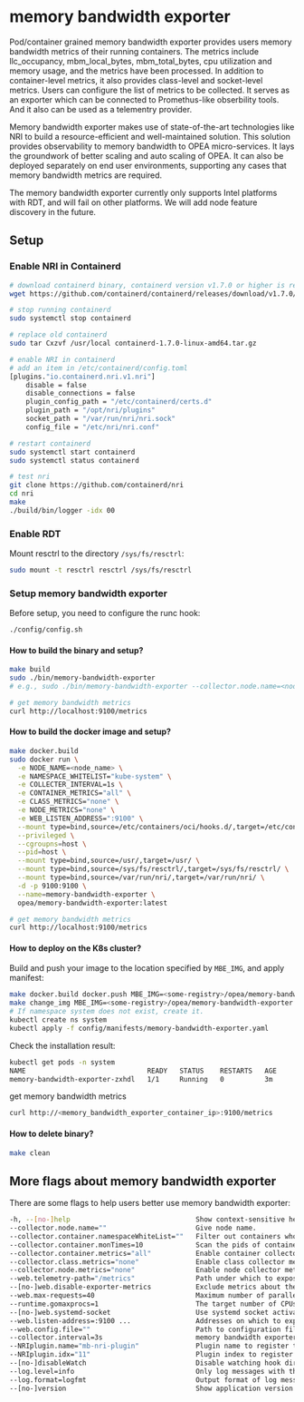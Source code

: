 # memory bandwidth exporter

Pod/container grained memory bandwidth exporter provides users memory bandwidth metrics of their running containers. The metrics include llc_occupancy, mbm_local_bytes, mbm_total_bytes, cpu utilization and memory usage, and the metrics have been processed. In addition to container-level metrics, it also provides class-level and socket-level metrics. Users can configure the list of metrics to be collected. It serves as an exporter which can be connected to Promethus-like obserbility tools. And it also can be used as a telementry provider.

Memory bandwidth exporter makes use of state-of-the-art technologies like NRI to build a resource-efficient and well-maintained solution. This solution provides observability to memory bandwidth to OPEA micro-services. It lays the groundwork of better scaling and auto scaling of OPEA. It can also be deployed separately on end user environments, supporting any cases that memory bandwidth metrics are required.

The memory bandwidth exporter currently only supports Intel platforms with RDT, and will fail on other platforms. We will add node feature discovery in the future.

## Setup

### Enable NRI in Containerd

```sh
# download containerd binary, containerd version v1.7.0 or higher is required
wget https://github.com/containerd/containerd/releases/download/v1.7.0/containerd-1.7.0-linux-amd64.tar.gz

# stop running containerd
sudo systemctl stop containerd

# replace old containerd
sudo tar Cxzvf /usr/local containerd-1.7.0-linux-amd64.tar.gz

# enable NRI in containerd
# add an item in /etc/containerd/config.toml
[plugins."io.containerd.nri.v1.nri"]
    disable = false
    disable_connections = false
    plugin_config_path = "/etc/containerd/certs.d"
    plugin_path = "/opt/nri/plugins"
    socket_path = "/var/run/nri/nri.sock"
    config_file = "/etc/nri/nri.conf"

# restart containerd
sudo systemctl start containerd
sudo systemctl status containerd

# test nri
git clone https://github.com/containerd/nri
cd nri
make
./build/bin/logger -idx 00
```

### Enable RDT

Mount resctrl to the directory `/sys/fs/resctrl`:

```sh
sudo mount -t resctrl resctrl /sys/fs/resctrl
```

### Setup memory bandwidth exporter

Before setup, you need to configure the runc hook:

```sh
./config/config.sh
```

#### How to build the binary and setup?

```sh
make build
sudo ./bin/memory-bandwidth-exporter
# e.g., sudo ./bin/memory-bandwidth-exporter --collector.node.name=<node_name> --collector.container.namespaceWhiteList="calico-apiserver,calico-system,kube-system,tigera-operator"

# get memory bandwidth metrics
curl http://localhost:9100/metrics
```

#### How to build the docker image and setup?

```sh
make docker.build
sudo docker run \
  -e NODE_NAME=<node_name> \
  -e NAMESPACE_WHITELIST="kube-system" \
  -e COLLECTER_INTERVAL=1s \
  -e CONTAINER_METRICS="all" \
  -e CLASS_METRICS="none" \
  -e NODE_METRICS="none" \
  -e WEB_LISTEN_ADDRESS=":9100" \
  --mount type=bind,source=/etc/containers/oci/hooks.d/,target=/etc/containers/oci/hooks.d/ \
  --privileged \
  --cgroupns=host \
  --pid=host \
  --mount type=bind,source=/usr/,target=/usr/ \
  --mount type=bind,source=/sys/fs/resctrl/,target=/sys/fs/resctrl/ \
  --mount type=bind,source=/var/run/nri/,target=/var/run/nri/ \
  -d -p 9100:9100 \
  --name=memory-bandwidth-exporter \
  opea/memory-bandwidth-exporter:latest

# get memory bandwidth metrics
curl http://localhost:9100/metrics
```

#### How to deploy on the K8s cluster?

Build and push your image to the location specified by `MBE_IMG`, and apply manifest:

```sh
make docker.build docker.push MBE_IMG=<some-registry>/opea/memory-bandwidth-exporter:<tag>
make change_img MBE_IMG=<some-registry>/opea/memory-bandwidth-exporter:<tag>
# If namespace system does not exist, create it.
kubectl create ns system
kubectl apply -f config/manifests/memory-bandwidth-exporter.yaml
```

Check the installation result:

```sh
kubectl get pods -n system
NAME                              READY   STATUS    RESTARTS   AGE
memory-bandwidth-exporter-zxhdl   1/1     Running   0          3m
```

get memory bandwidth metrics

```sh
curl http://<memory_bandwidth_exporter_container_ip>:9100/metrics
```

#### How to delete binary?

```sh
make clean
```

## More flags about memory bandwidth exporter

There are some flags to help users better use memory bandwidth exporter:

```sh
-h, --[no-]help                               Show context-sensitive help (also try --help-long and --help-man).
--collector.node.name=""                      Give node name.
--collector.container.namespaceWhiteList=""   Filter out containers whose namespaces belong to the namespace whitelist, namespaces separated by commas, like "xx,xx,xx".
--collector.container.monTimes=10             Scan the pids of containers created before the exporter starts to prevent the loss of pids.
--collector.container.metrics="all"           Enable container collector metrics.
--collector.class.metrics="none"              Enable class collector metrics.
--collector.node.metrics="none"               Enable node collector metrics.
--web.telemetry-path="/metrics"               Path under which to expose metrics.
--[no-]web.disable-exporter-metrics           Exclude metrics about the exporter itself (promhttp_*, process_*, go_*).
--web.max-requests=40                         Maximum number of parallel scrape requests. Use 0 to disable.
--runtime.gomaxprocs=1                        The target number of CPUs Go will run on (GOMAXPROCS) ($GOMAXPROCS)
--[no-]web.systemd-socket                     Use systemd socket activation listeners instead of port listeners (Linux only).
--web.listen-address=:9100 ...                Addresses on which to expose metrics and web interface. Repeatable for multiple addresses.
--web.config.file=""                          Path to configuration file that can enable TLS or authentication. See: https://github.com/prometheus/exporter-toolkit/blob/master/docs/web-configuration.md
--collector.interval=3s                       memory bandwidth exporter collect metrics interval
--NRIplugin.name="mb-nri-plugin"              Plugin name to register to NRI
--NRIplugin.idx="11"                          Plugin index to register to NRI
--[no-]disableWatch                           Disable watching hook directories for new hooks
--log.level=info                              Only log messages with the given severity or above. One of: [debug, info, warn, error]
--log.format=logfmt                           Output format of log messages. One of: [logfmt, json]
--[no-]version                                Show application version.
```
